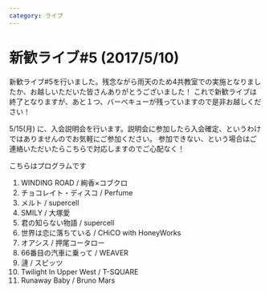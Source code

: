 ```yaml
---
category: ライブ
---
```

# 新歓ライブ#5 (2017/5/10)

新歓ライブ#5を行いました。残念ながら雨天のため4共教室での実施となりましたか、お越しいただいた皆さんありがとうございました！
これで新歓ライブは終了となりますが、あと１つ、バーベキューが残っていますので是非お越しください！

5/15(月) に、入会説明会を行います。説明会に参加したら入会確定、というわけではありませんのでお気軽にご参加ください。
参加できない、という場合はご連絡いただいたらこちらで対応しますのでご心配なく！

こちらはプログラムです

1. WINDING ROAD / 絢香×コブクロ
2. チョコレイト・ディスコ / Perfume
3. メルト / supercell
4. SMILY / 大塚愛
5. 君の知らない物語 / supercell
6. 世界は恋に落ちている / CHiCO with HoneyWorks
7. オアシス / 押尾コータロー
8. 66番目の汽車に乗って / WEAVER
9. 漣 / スピッツ
10. Twilight In Upper West / T-SQUARE
11. Runaway Baby / Bruno Mars
